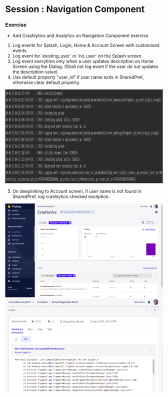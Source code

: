 # Session : Navigation Component

### Exercise

* Add Crashlytics and Analytics on Navigation Component exercise.

1. Log events for Splash, Login, Home & Account Screen with customised events.
2. Log event for 'existing_user' or 'no_user' on the Splash screen.
3. Log event everytime only when a user updates description on Home Screen using the Dialog. (Shall not log event if the user do not updates the description value)
4. Use default property "user_id" if user name exits in SharedPref, otherwise clear default property.

<img src="output1.png" width="600" height="300"/>

5. On deeplinking to Account screen, if user name is not found in SharedPref, log crashlytics checked exception.

<img src="output2.png" width="600" height="300"/>
<img src="output3.png" width="600" height="300"/>


